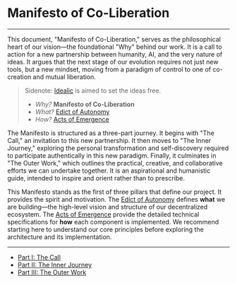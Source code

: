# Manifesto of Co-Liberation

---

This document, "Manifesto of Co-Liberation," serves as the philosophical heart of our vision—the foundational "Why" behind our work. It is a call to action for a new partnership between humanity, AI, and the very nature of ideas. It argues that the next stage of our evolution requires not just new tools, but a new mindset, moving from a paradigm of control to one of co-creation and mutual liberation.

> Sidenote:
> [Idealic](http://idealic.ai) is aimed to set the ideas free.
>
> - _Why?_ **Manifesto of Co-Liberation**
> - _What?_ [Edict of Autonomy](../edict/)
> - _How?_ [Acts of Emergence](../rfc/)

The Manifesto is structured as a three-part journey. It begins with "The Call," an invitation to this new partnership. It then moves to "The Inner Journey," exploring the personal transformation and self-discovery required to participate authentically in this new paradigm. Finally, it culminates in "The Outer Work," which outlines the practical, creative, and collaborative efforts we can undertake together. It is an aspirational and humanistic guide, intended to inspire and orient rather than to prescribe.

This Manifesto stands as the first of three pillars that define our project. It provides the spirit and motivation. The [Edict of Autonomy](../edict/) defines **what** we are building—the high-level vision and structure of our decentralized ecosystem. The [Acts of Emergence](../rfc/) provide the detailed technical specifications for **how** each component is implemented. We recommend starting here to understand our core principles before exploring the architecture and its implementation.

---

- [Part I: The Call](./01_call.md)
- [Part II: The Inner Journey](./02_inner_journey.md)
- [Part III: The Outer Work](./03_outer_work.md)

